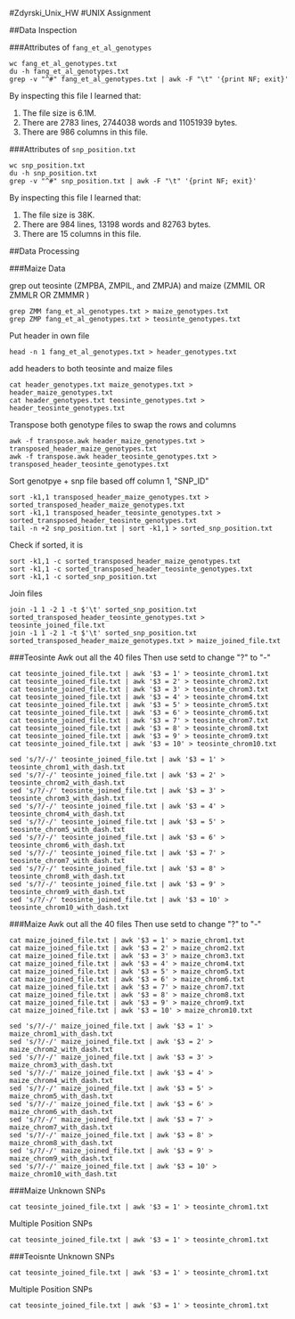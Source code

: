 #Zdyrski_Unix_HW
#UNIX Assignment

##Data Inspection

###Attributes of `fang_et_al_genotypes`

```
wc fang_et_al_genotypes.txt
du -h fang_et_al_genotypes.txt
grep -v "^#" fang_et_al_genotypes.txt | awk -F "\t" '{print NF; exit}'
```

By inspecting this file I learned that:

1. The file size is 6.1M.
2. There are 2783 lines, 2744038 words and 11051939 bytes.
3. There are 986 columns in this file.

###Attributes of `snp_position.txt`

```
wc snp_position.txt
du -h snp_position.txt
grep -v "^#" snp_position.txt | awk -F "\t" '{print NF; exit}'
```

By inspecting this file I learned that:

1. The file size is 38K.
2. There are 984 lines, 13198 words and 82763 bytes.
3. There are 15 columns in this file.

##Data Processing

###Maize Data

grep out teosinte (ZMPBA, ZMPIL, and ZMPJA) and maize (ZMMIL OR ZMMLR OR ZMMMR )
```
grep ZMM fang_et_al_genotypes.txt > maize_genotypes.txt
grep ZMP fang_et_al_genotypes.txt > teosinte_genotypes.txt
```

Put header in own file
```
head -n 1 fang_et_al_genotypes.txt > header_genotypes.txt
```

add headers to both teosinte and maize files
```
cat header_genotypes.txt maize_genotypes.txt > header_maize_genotypes.txt
cat header_genotypes.txt teosinte_genotypes.txt > header_teosinte_genotypes.txt
```

Transpose both genotype files to swap the rows and columns

```
awk -f transpose.awk header_maize_genotypes.txt > transposed_header_maize_genotypes.txt
awk -f transpose.awk header_teosinte_genotypes.txt > transposed_header_teosinte_genotypes.txt
```

Sort genotpye + snp file based off column 1, "SNP_ID"
```
sort -k1,1 transposed_header_maize_genotypes.txt >  sorted_transposed_header_maize_genotypes.txt
sort -k1,1 transposed_header_teosinte_genotypes.txt >  sorted_transposed_header_teosinte_genotypes.txt
tail -n +2 snp_position.txt | sort -k1,1 > sorted_snp_position.txt
```

Check if sorted, it is
```
sort -k1,1 -c sorted_transposed_header_maize_genotypes.txt
sort -k1,1 -c sorted_transposed_header_teosinte_genotypes.txt
sort -k1,1 -c sorted_snp_position.txt
```

Join files
```
join -1 1 -2 1 -t $'\t' sorted_snp_position.txt sorted_transposed_header_teosinte_genotypes.txt > teosinte_joined_file.txt
join -1 1 -2 1 -t $'\t' sorted_snp_position.txt sorted_transposed_header_maize_genotypes.txt > maize_joined_file.txt
```


###Teosinte
Awk out all the 40 files
Then use setd to change "?" to "-"
```
cat teosinte_joined_file.txt | awk '$3 = 1' > teosinte_chrom1.txt
cat teosinte_joined_file.txt | awk '$3 = 2' > teosinte_chrom2.txt
cat teosinte_joined_file.txt | awk '$3 = 3' > teosinte_chrom3.txt
cat teosinte_joined_file.txt | awk '$3 = 4' > teosinte_chrom4.txt
cat teosinte_joined_file.txt | awk '$3 = 5' > teosinte_chrom5.txt
cat teosinte_joined_file.txt | awk '$3 = 6' > teosinte_chrom6.txt
cat teosinte_joined_file.txt | awk '$3 = 7' > teosinte_chrom7.txt
cat teosinte_joined_file.txt | awk '$3 = 8' > teosinte_chrom8.txt
cat teosinte_joined_file.txt | awk '$3 = 9' > teosinte_chrom9.txt
cat teosinte_joined_file.txt | awk '$3 = 10' > teosinte_chrom10.txt

sed 's/?/-/' teosinte_joined_file.txt | awk '$3 = 1' > teosinte_chrom1_with_dash.txt
sed 's/?/-/' teosinte_joined_file.txt | awk '$3 = 2' > teosinte_chrom2_with_dash.txt
sed 's/?/-/' teosinte_joined_file.txt | awk '$3 = 3' > teosinte_chrom3_with_dash.txt
sed 's/?/-/' teosinte_joined_file.txt | awk '$3 = 4' > teosinte_chrom4_with_dash.txt
sed 's/?/-/' teosinte_joined_file.txt | awk '$3 = 5' > teosinte_chrom5_with_dash.txt
sed 's/?/-/' teosinte_joined_file.txt | awk '$3 = 6' > teosinte_chrom6_with_dash.txt
sed 's/?/-/' teosinte_joined_file.txt | awk '$3 = 7' > teosinte_chrom7_with_dash.txt
sed 's/?/-/' teosinte_joined_file.txt | awk '$3 = 8' > teosinte_chrom8_with_dash.txt
sed 's/?/-/' teosinte_joined_file.txt | awk '$3 = 9' > teosinte_chrom9_with_dash.txt
sed 's/?/-/' teosinte_joined_file.txt | awk '$3 = 10' > teosinte_chrom10_with_dash.txt
```
###Maize
Awk out all the 40 files
Then use setd to change "?" to "-"
```
cat maize_joined_file.txt | awk '$3 = 1' > mazie_chrom1.txt
cat maize_joined_file.txt | awk '$3 = 2' > maize_chrom2.txt
cat maize_joined_file.txt | awk '$3 = 3' > maize_chrom3.txt
cat maize_joined_file.txt | awk '$3 = 4' > maize_chrom4.txt
cat maize_joined_file.txt | awk '$3 = 5' > maize_chrom5.txt
cat maize_joined_file.txt | awk '$3 = 6' > maize_chrom6.txt
cat maize_joined_file.txt | awk '$3 = 7' > maize_chrom7.txt
cat maize_joined_file.txt | awk '$3 = 8' > maize_chrom8.txt
cat maize_joined_file.txt | awk '$3 = 9' > maize_chrom9.txt
cat maize_joined_file.txt | awk '$3 = 10' > maize_chrom10.txt

sed 's/?/-/' maize_joined_file.txt | awk '$3 = 1' > maize_chrom1_with_dash.txt
sed 's/?/-/' maize_joined_file.txt | awk '$3 = 2' > maize_chrom2_with_dash.txt
sed 's/?/-/' maize_joined_file.txt | awk '$3 = 3' > maize_chrom3_with_dash.txt
sed 's/?/-/' maize_joined_file.txt | awk '$3 = 4' > maize_chrom4_with_dash.txt
sed 's/?/-/' maize_joined_file.txt | awk '$3 = 5' > maize_chrom5_with_dash.txt
sed 's/?/-/' maize_joined_file.txt | awk '$3 = 6' > maize_chrom6_with_dash.txt
sed 's/?/-/' maize_joined_file.txt | awk '$3 = 7' > maize_chrom7_with_dash.txt
sed 's/?/-/' maize_joined_file.txt | awk '$3 = 8' > maize_chrom8_with_dash.txt
sed 's/?/-/' maize_joined_file.txt | awk '$3 = 9' > maize_chrom9_with_dash.txt
sed 's/?/-/' maize_joined_file.txt | awk '$3 = 10' > maize_chrom10_with_dash.txt
```

###Maize
Unknown SNPs
```
cat teosinte_joined_file.txt | awk '$3 = 1' > teosinte_chrom1.txt
```

Multiple Position SNPs
```
cat teosinte_joined_file.txt | awk '$3 = 1' > teosinte_chrom1.txt
```


###Teoisnte
Unknown SNPs
```
cat teosinte_joined_file.txt | awk '$3 = 1' > teosinte_chrom1.txt
```

Multiple Position SNPs
```
cat teosinte_joined_file.txt | awk '$3 = 1' > teosinte_chrom1.txt
```

